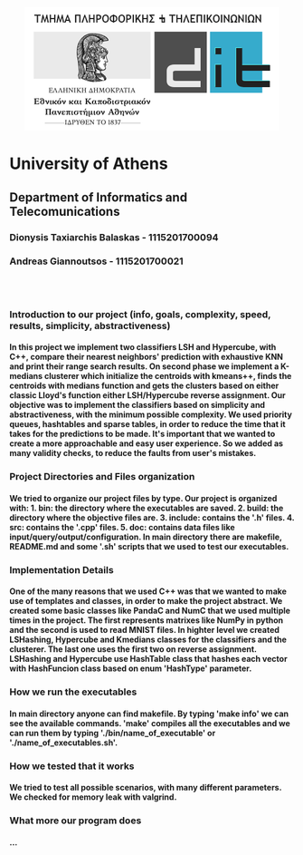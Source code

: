 
<p style="text-align: center;">
    <img src="./doc/images/di_uoa.png" alt="UOA">
    <h1>University of Athens</h1>
    <h2>Department of Informatics and Telecomunications</h2>
</p>

<h3>Dionysis Taxiarchis Balaskas - 1115201700094</h3>
<h3>Andreas Giannoutsos - 1115201700021</h3>
<br><br>


<h3>Introduction to our project (info, goals, complexity, speed, results, simplicity, abstractiveness)</h3>
<h4>
In this project we implement two classifiers LSH and Hypercube, with C++, compare their 
nearest neighbors' prediction with exhaustive KNN and print their range search results. 
On second phase we implement a K-medians clusterer which initialize the centroids with 
kmeans++, finds the centroids with medians function and gets the clusters based on either 
classic Lloyd's function either LSH/Hypercube reverse assignment.
Our objective was to implement the classifiers based on simplicity and abstractiveness,
with the minimum possible complexity. We used priority queues, hashtables and sparse tables, in order to reduce the time that it takes for the predictions to be made.
It's important that we wanted to create a more approachable and easy user experience. So we added as many validity checks, to reduce the faults from user's mistakes.
</h4>

<h3>Project Directories and Files organization</h3>
<h4>
We tried to organize our project files by type.
Our project is organized with:
1. bin: the directory where the executables are saved.
2. build: the directory where the objective files are.
3. include: contains the '.h' files.
4. src: contains the '.cpp' files.
5. doc: contains data files like input/query/output/configuration.
In main directory there are makefile, README.md and some '.sh' scripts that we used to 
test our executables.
</h4>

<h3>Implementation Details</h3>
<h4>
One of the many reasons that we used C++ was that we wanted to make use of templates and 
classes, in order to make the project abstract. We created some basic classes like PandaC 
and NumC that we used multiple times in the project. The first represents matrixes like 
NumPy in python and the second is used to read MNIST files. In highter level 
we created LSHashing, Hypercube and Kmedians classes for the classifiers and the 
clusterer. The last one uses the first two on reverse assignment. LSHashing and Hypercube 
use HashTable class that hashes each vector with HashFuncion class based on enum 
'HashType' parameter.

</h4>

<h3>How we run the executables</h3>
<h4>
In main directory anyone can find makefile. By typing 'make info' we can see the available
commands. 'make' compiles all the executables and we can run them by typing 
'./bin/name_of_executable' or './name_of_executables.sh'.
</h4>

<h3>How we tested that it works</h3>
<h4>
We tried to test all possible scenarios, with many different parameters. We checked for 
memory leak with valgrind.
</h4>

<h3>What more our program does</h3>
<h4>
...
</h4>


